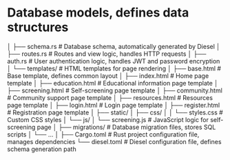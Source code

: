  # Database models, defines data structures
│   ├── schema.rs            # Database schema, automatically generated by Diesel
│   ├── routes.rs            # Routes and view logic, handles HTTP requests
│   ├── auth.rs              # User authentication logic, handles JWT and password encryption
│   └── templates/           # HTML templates for page rendering
│       ├── base.html        # Base template, defines common layout
│       ├── index.html       # Home page template
│       ├── education.html   # Educational information page template
│       ├── screening.html   # Self-screening page template
│       ├── community.html   # Community support page template
│       ├── resources.html   # Resources page template
│       ├── login.html       # Login page template
│       ├── register.html    # Registration page template
│
├── static/
│   ├── css/
│   │   └── styles.css       # Custom CSS styles
│   └── js/
│       └── screening.js     # JavaScript logic for self-screening page
│
├── migrations/              # Database migration files, stores SQL scripts
│   └── ...
│
├── Cargo.toml               # Rust project configuration file, manages dependencies
└── diesel.toml              # Diesel configuration file, defines schema generation path
